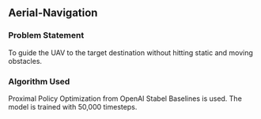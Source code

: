 ## Aerial-Navigation

### Problem Statement 
To guide the UAV to the target destination without hitting static and moving obstacles. 

### Algorithm Used 
Proximal Policy Optimization from OpenAI Stabel Baselines is used. The model is trained with 50,000 timesteps. 
